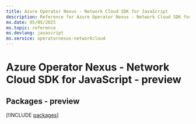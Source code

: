 ```yaml
---
title: Azure Operator Nexus - Network Cloud SDK for JavaScript
description: Reference for Azure Operator Nexus - Network Cloud SDK for JavaScript
ms.date: 05/05/2025
ms.topic: reference
ms.devlang: javascript
ms.service: operatornexus-networkcloud
---
```

# Azure Operator Nexus - Network Cloud SDK for JavaScript - preview
## Packages - preview
[!INCLUDE [packages](operator-nexus---network-cloud-index.md)]